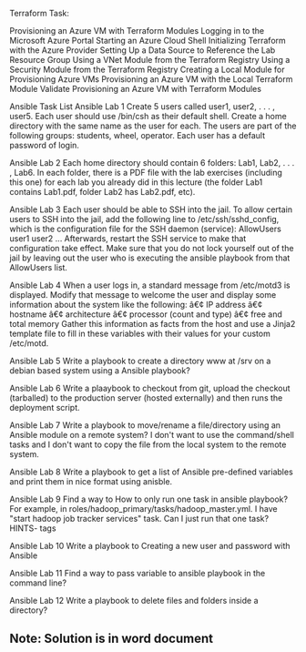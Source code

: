 Terraform Task:

Provisioning an Azure VM with Terraform Modules
Logging in to the Microsoft Azure Portal
Starting an Azure Cloud Shell
Initializing Terraform with the Azure Provider
Setting Up a Data Source to Reference the Lab Resource Group
Using a VNet Module from the Terraform Registry
Using a Security Module from the Terraform Registry
Creating a Local Module for Provisioning Azure VMs
Provisioning an Azure VM with the Local Terraform Module
Validate Provisioning an Azure VM with Terraform Modules

Ansible Task List
Ansible Lab 1
Create 5 users called user1, user2, . . . , user5. Each user should use /bin/csh as their default shell. 
Create a home directory with the same name as the user for each. 
The users are part of the following groups: students, wheel, operator.
Each user has a default password of login.

Ansible Lab 2
Each home directory should contain 6 folders: Lab1, Lab2, . . . , Lab6. 
In each folder, there is a PDF file with the lab exercises (including this one) for each lab
you already did in this lecture (the folder Lab1 contains Lab1.pdf, folder Lab2 has Lab2.pdf, etc).

Ansible Lab 3
Each user should be able to SSH into the jail. 
To allow certain users to SSH into the jail, add the following line to /etc/ssh/sshd_config, which is the configuration file for the SSH daemon (service):
AllowUsers user1 user2 ...
Afterwards, restart the SSH service to make that configuration take effect. Make
sure that you do not lock yourself out of the jail by leaving out the user who is
executing the ansible playbook from that AllowUsers list.

Ansible Lab 4
When a user logs in, a standard message from /etc/motd3
is displayed. Modify
that message to welcome the user and display some information about the system
like the following:
â€¢ IP address
â€¢ hostname
â€¢ architecture
â€¢ processor (count and type)
â€¢ free and total memory
Gather this information as facts from the host and use a Jinja2 template file to fill in these variables with their values for your custom /etc/motd.

Ansible Lab 5
Write a playbook to create a directory www at /srv on a debian based system using a Ansible playbook?

Ansible Lab 6
Write a plaaybook to checkout from git, upload the checkout (tarballed) to the production server (hosted externally) and then runs the deployment script.

Ansible Lab 7
Write a playbook to move/rename a file/directory using an Ansible module on a remote system? I don't want to use the command/shell tasks and I don't want to copy the file from the local system to the remote system.

Ansible Lab 8
Write a playbook to get a list of Ansible pre-defined variables and print them in nice format using anisble.

Ansible Lab 9
Find a way to How to only run one task in ansible playbook? For example, in roles/hadoop_primary/tasks/hadoop_master.yml. I have "start hadoop job tracker services" task. Can I just run that one task?
HINTS- tags

Ansible Lab 10
Write a playbook to Creating a new user and password with Ansible

Ansible Lab 11
Find a way to pass variable to ansible playbook in the command line?

Ansible Lab 12
Write a playbook to delete files and folders inside a directory?

Note: Solution is in word document
----
